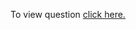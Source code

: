 To view question <a href="https://leetcode.com/problems/remove-duplicates-from-sorted-array/" target="_blank">click here.</a>
